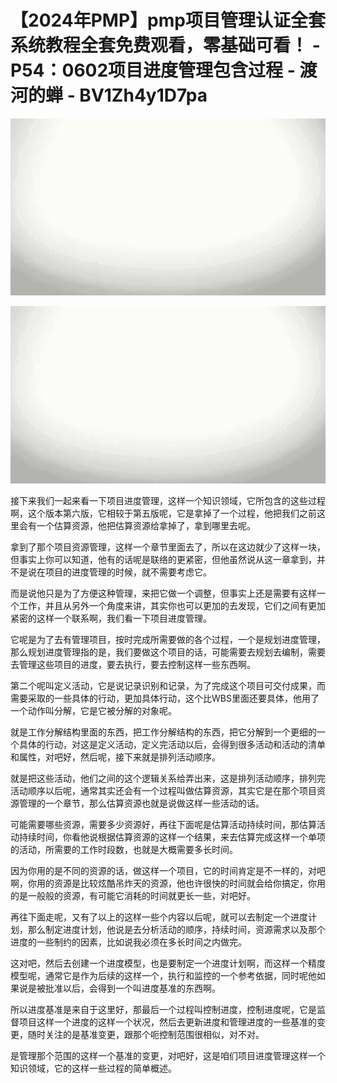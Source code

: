 # 【2024年PMP】pmp项目管理认证全套系统教程全套免费观看，零基础可看！ - P54：0602项目进度管理包含过程 - 渡河的蝉 - BV1Zh4y1D7pa

![](img/7d2ddca5fe27e49c5557a798663d4ade_0.png)

![](img/7d2ddca5fe27e49c5557a798663d4ade_1.png)

接下来我们一起来看一下项目进度管理，这样一个知识领域，它所包含的这些过程啊，这个版本第六版，它相较于第五版呢，它是拿掉了一个过程，他把我们之前这里会有一个估算资源，他把估算资源给拿掉了，拿到哪里去呢。

拿到了那个项目资源管理，这样一个章节里面去了，所以在这边就少了这样一块，但事实上你可以知道，他有的话呢是联络的更紧密，但他虽然说从这一章拿到，并不是说在项目的进度管理的时候，就不需要考虑它。

而是说他只是为了方便这种管理，来把它做一个调整，但事实上还是需要有这样一个工作，并且从另外一个角度来讲，其实你也可以更加的去发现，它们之间有更加紧密的这样一个联系啊，我们看一下项目进度管理。

它呢是为了去有管理项目，按时完成所需要做的各个过程，一个是规划进度管理，那么规划进度管理指的是，我们要做这个项目的话，可能需要去规划去编制，需要去管理这些项目的进度，要去执行，要去控制这样一些东西啊。

第二个呢叫定义活动，它是说记录识别和记录，为了完成这个项目可交付成果，而需要采取的一些具体的行动，更加具体行动，这个比WBS里面还要具体，他用了一个动作叫分解，它是它被分解的对象呢。

就是工作分解结构里面的东西，把工作分解结构的东西，把它分解到一个更细的一个具体的行动，对这是定义活动，定义完活动以后，会得到很多活动和活动的清单和属性，对吧好，然后呢，接下来就是排列活动顺序。

就是把这些活动，他们之间的这个逻辑关系给弄出来，这是排列活动顺序，排列完活动顺序以后呢，通常其实还会有一个过程叫做估算资源，其实它是在那个项目资源管理的一个章节，那么估算资源也就是说做这样一些活动的话。

可能需要哪些资源，需要多少资源好，再往下面呢是估算活动持续时间，那估算活动持续时间，你看他说根据估算资源的这样一个结果，来去估算完成这样一个单项的活动，所需要的工作时段数，也就是大概需要多长时间。

因为你用的是不同的资源的话，做这样一个项目，它的时间肯定是不一样的，对吧啊，你用的资源是比较炫酷吊炸天的资源，他也许很快的时间就会给你搞定，你用的是一般般的资源，有可能它消耗的时间就更长一些，对吧好。

再往下面走呢，又有了以上的这样一些个内容以后呢，就可以去制定一个进度计划，那么制定进度计划，他说是去分析活动的顺序，持续时间，资源需求以及那个进度的一些制约的因素，比如说我必须在多长时间之内做完。

这对吧，然后去创建一个进度模型，也是要制定一个进度计划啊，而这样一个精度模型呢，通常它是作为后续的这样一个，执行和监控的一个参考依据，同时呢他如果说是被批准以后，会得到一个叫进度基准的东西啊。

所以进度基准是来自于这里好，那最后一个过程叫控制进度，控制进度呢，它是监督项目这样一个进度的这样一个状况，然后去更新进度和管理进度的一些基准的变更，随时关注的是基准变更，跟那个呃控制范围很相似，对不对。

是管理那个范围的这样一个基准的变更，对吧好，这是咱们项目进度管理这样一个知识领域，它的这样一些过程的简单概述。

